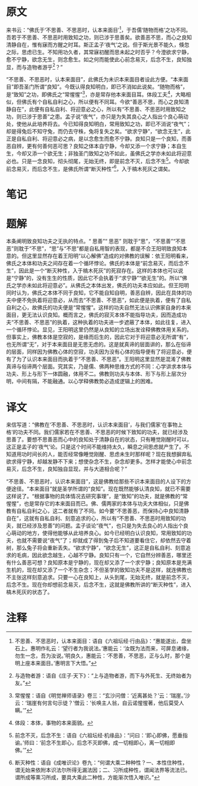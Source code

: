 # 原文
来书云：“佛氏于‘不思善、不思恶时，认本来面目’[^1]，于吾儒‘随物而格’之功不同。吾若于不思善、不思恶时用致知之功，则已涉于思善矣。欲善恶不思，而心之良知清静自在，惟有寐而方醒之时耳。斯正孟子‘夜气’之说。但于斯光景不能久，倏忽之际，思虑已生。不知用功久者，其常寐初醒而思未起之时否乎？今澄欲求宁静，愈不宁静，欲念无生，则念愈生。如之何而能使此心前念易灭，后念不生，良知独显，而与造物者游乎[^2]？”

“不思善、不思恶时，认本来面目”，此佛氏为未识本来面目者设此方便。“本来面目”即吾圣门所谓“良知”。今既认得良知明白，即已不消如此说矣。“随物而格”，是“致知”之功，即佛氏之“常惺惺”[^3]，亦是常存他本来面目耳。体段工夫[^4]，大略相似，但佛氏有个自私自利之心，所以便有不同耳。今欲“善恶不思，而心之良知清静自在”，此便有自私自利、将迎意必之心，所以有“不思善、不思恶时用致知之功，则已涉于思善”之患。孟子说“夜气”，亦只是为失其良心之人指出个良心萌动处，使他从此培养将去。今已知得良知明白，常用致知之功，即已不消说“夜气”；却是得兔后不知守兔，而仍去守株，兔将复失之矣。“欲求宁静”，“欲念无生”，此正是自私自利、将迎意必之病，是以念愈生而愈不宁静。良知只是一个良知，而善恶自辨，更有何善何恶可思？良知之体本自宁静，今却又添一个求宁静；本自生生，今却又添一个欲无生；非独圣门致知之功不如此，虽佛氏之学亦未如此将迎意必也。只是一念良知，彻头彻尾，无始无终，即是前念不灭，后念不生[^5]。今却欲前念易灭，而后念不生，是佛氏所谓“断灭种性”[^6]，入于槁木死灰之谓矣。
# 笔记

# 题解
本条阐明致良知功夫之无执的特点。“ 思善”“ 思恶” 则耽于“思”，“不思善”“不思恶”则耽于“不思”，“思”与“不思”都是自私用智的表现，都是不合王阳明致良知本意的。但这里显然存在着王阳明“以心解佛”造成的对佛教的误解：依王阳明看来，佛氏之本体和功夫之间存在着一个循环悖论。佛氏的本体是“前念易灭，而后念不生”，因此是一个“断灭种性，入于槁木死灰”的死寂存在。这样的本体也可以说是“宁静”的，没有生生的性质，因此它不会执着于“求宁静”“欲无生”的。所以“佛氏之学亦未如此将迎意必”。从佛氏之本体出发，佛氏的功夫本应如此。但王阳明同时认为，佛氏之本体不同于良知，它不能自知自明，善恶自辨，因此在具体的功夫中便不免执着将迎意必，从而去“不思善、不思恶”，如此便是执着，便有了自私自利之心，故佛氏的功夫便是“常惺惺”。这样的功夫自然无法认识佛家自身的本来面目，更无法认识良知。概而言之，佛氏的寂灭本体不能指导功夫，因而造成功夫“不思善、不思恶”的执着，这种执着的功夫进一步遮蔽了本体，如此往复，进入一个循环悖论。显见，王阳明这里仍然是从良知的立场出发诠释佛教体用关系的。但事实上，佛教本体是空寂的，是缘而后生的，因此它对于将迎意必无所谓“有”，也无所谓“无”，对于本来面目是无思无虑的。这是就真谛的层面讲的，那么在俗谛的层面，同样因为佛教心体的空寂，功夫因为没有心体的指导便有了将迎意必，便有了为了认识本来面目而执着于“不思善、不思恶”。王阳明这里显然是混淆了佛教真谛与俗谛两个层面。究其实，乃是儒、佛两种思维方式的不同：心学讲求本体与功夫、形上与形下一体圆融，体用不二。佛教则功夫与本体、形下与形上层次分明，中间有隔，不能融通。以心学释佛教势必造成逻辑上的困难。
# 译文
来信写道：“佛教在‘不思善、不思恶时，认识本来面目’，与我们儒家‘在事物上格’的功夫不同。我们儒家若在不思善、不思恶的时候下致知的功夫，就已经涉及思善了。要想不思善恶而心中的良知处于清静自在的状态，只有睡觉刚醒时可以，这正是孟子的‘夜气’论。只是这个时间不能维持太久，瞬息之间思虑就产生了。不知道用功时间长的人，能否经常像睡觉刚醒、思虑未生时那样呢？现在我想摒弃私欲求得宁静，却越发静不下来；想使杂念不生，杂念却更多。怎样才能使心中前念易灭，后念不生，良知独自显现，并与大道相合呢？”

“不思善、不思恶时，认识本来面目”，这是佛教给那些不识本来面目的人设下的方便途径。“本来面目”就是圣学所谓的“良知”。现在既然能够认清良知，就已不需要这样说了。“根据事物的具体情况去研究事理”，是“致知”的功夫，就是佛教的“常惺惺”，也是常存它的本来面目而已。佛、儒两家的本体与功夫大体相似，只是佛教有自私自利之心，这二者就有了不同。如今要“不思善恶，而保持心中良知清静自在”，这就有自私自利、刻意追求的心，所以有“不思善、不思恶时用致知的功夫，就已经涉及思善”的问题。孟子谈论“夜气”，也只是为失去良心的人指出个良心萌动的地方，使得他能够从此培养良心。如今已经明白认识良知，常用致知的功夫，也就不需要说“夜气”了；却就成了得到兔子后不知道要看住它，却依然去守着树，那么兔子将会重新丢失。“欲求宁静”，“欲念无生”，这正是自私自利、刻意追求的毛病，因此欲念越生，心越不宁静。良知只有一个，它自然分辨善恶，哪里还有什么善恶可想？良知原本是宁静的，现在却又添了一个求宁静；良知原本是充满生机的，现在却又添了一个不生杂念；不但圣学的致知功夫不是这样，就连佛教也不主张这样刻意追求。只要一心在良知上，从头到尾，无始无终，就是前念不灭，后念不生。现在你却想前念易灭，后念不生，这就是佛教所讲的“断灭种性”，进入槁木死灰的状态了。
# 注释

[^1]: 不思善、不思恶时，认本来面目：语自《六祖坛经·行由品》：“惠能遂出，盘坐石上。惠明作礼云：‘望行者为我说法。’惠能云：‘汝既为法而来，可屏息诸缘，勿生一念，吾为汝说。’明良久，惠能云：‘不思善，不思恶，正与么时，那个是明上座本来面目。’惠明言下大悟。”
[^2]: 与造物者游：语自《庄子·天下》：“上与造物者游，而下与外死生、无终始者为友。”
[^3]: 常惺惺：语自《明觉禅师语录》卷三：“玄沙问僧：‘近离甚处？’云：‘瑞崖。’沙云：‘瑞崖有何言句示徒？’僧云：‘长唤主人翁，自云诺惺惺著，他后莫受人瞒。’”
[^4]: 体段：本体，事物的本来面貌。
[^5]: 前念不灭，后念不生：语自《六祖坛经·机缘品》：“问曰：‘即心即佛，愿垂指谕。’师曰：‘前念不生即心，后念不灭即佛，成一切相即心，离一切相即佛。’”
[^6]: 断灭种性：语自《成唯识论》卷九：“何谓大乘二种种性？一、本性住种性，谓无始来依附本识法尔所得无漏法因；二、习所成种性，谓闻法界等流法已。谓所成等熏习所成，要具大乘此二种性，方能渐次悟入唯识。”